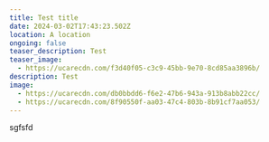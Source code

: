 ```yaml
---
title: Test title
date: 2024-03-02T17:43:23.502Z
location: A location
ongoing: false
teaser_description: Test
teaser_image:
  - https://ucarecdn.com/f3d40f05-c3c9-45bb-9e70-8cd85aa3896b/
description: Test
image:
  - https://ucarecdn.com/db0bbdd6-f6e2-47b6-943a-913b8abb22cc/
  - https://ucarecdn.com/8f90550f-aa03-47c4-803b-8b91cf7aa053/
---
```

sgfsfd

